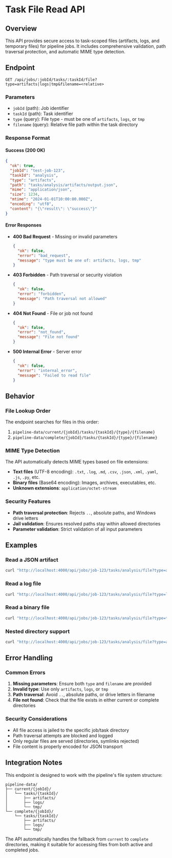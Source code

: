 # Task File Read API

## Overview

This API provides secure access to task-scoped files (artifacts, logs, and temporary files) for pipeline jobs. It includes comprehensive validation, path traversal protection, and automatic MIME type detection.

## Endpoint

```
GET /api/jobs/:jobId/tasks/:taskId/file?type=artifacts|logs|tmp&filename=<relative>
```

### Parameters

- `jobId` (path): Job identifier
- `taskId` (path): Task identifier
- `type` (query): File type - must be one of `artifacts`, `logs`, or `tmp`
- `filename` (query): Relative file path within the task directory

### Response Format

#### Success (200 OK)

```json
{
  "ok": true,
  "jobId": "test-job-123",
  "taskId": "analysis",
  "type": "artifacts",
  "path": "tasks/analysis/artifacts/output.json",
  "mime": "application/json",
  "size": 1234,
  "mtime": "2024-01-01T10:00:00.000Z",
  "encoding": "utf8",
  "content": "{\"result\": \"success\"}"
}
```

#### Error Responses

- **400 Bad Request** - Missing or invalid parameters

  ```json
  {
    "ok": false,
    "error": "bad_request",
    "message": "type must be one of: artifacts, logs, tmp"
  }
  ```

- **403 Forbidden** - Path traversal or security violation

  ```json
  {
    "ok": false,
    "error": "forbidden",
    "message": "Path traversal not allowed"
  }
  ```

- **404 Not Found** - File or job not found

  ```json
  {
    "ok": false,
    "error": "not_found",
    "message": "File not found"
  }
  ```

- **500 Internal Error** - Server error
  ```json
  {
    "ok": false,
    "error": "internal_error",
    "message": "Failed to read file"
  }
  ```

## Behavior

### File Lookup Order

The endpoint searches for files in this order:

1. `pipeline-data/current/{jobId}/tasks/{taskId}/{type}/{filename}`
2. `pipeline-data/complete/{jobId}/tasks/{taskId}/{type}/{filename}`

### MIME Type Detection

The API automatically detects MIME types based on file extensions:

- **Text files** (UTF-8 encoding): `.txt`, `.log`, `.md`, `.csv`, `.json`, `.xml`, `.yaml`, `.js`, `.py`, etc.
- **Binary files** (Base64 encoding): Images, archives, executables, etc.
- **Unknown extensions**: `application/octet-stream`

### Security Features

- **Path traversal protection**: Rejects `..`, absolute paths, and Windows drive letters
- **Jail validation**: Ensures resolved paths stay within allowed directories
- **Parameter validation**: Strict validation of all input parameters

## Examples

### Read a JSON artifact

```bash
curl "http://localhost:4000/api/jobs/job-123/tasks/analysis/file?type=artifacts&filename=output.json"
```

### Read a log file

```bash
curl "http://localhost:4000/api/jobs/job-123/tasks/analysis/file?type=logs&filename=execution.log"
```

### Read a binary file

```bash
curl "http://localhost:4000/api/jobs/job-123/tasks/analysis/file?type=tmp&filename=data.bin"
```

### Nested directory support

```bash
curl "http://localhost:4000/api/jobs/job-123/tasks/analysis/file?type=artifacts&filename=subdir/report.json"
```

## Error Handling

### Common Errors

1. **Missing parameters**: Ensure both `type` and `filename` are provided
2. **Invalid type**: Use only `artifacts`, `logs`, or `tmp`
3. **Path traversal**: Avoid `..`, absolute paths, or drive letters in filename
4. **File not found**: Check that the file exists in either current or complete directories

### Security Considerations

- All file access is jailed to the specific job/task directory
- Path traversal attempts are blocked and logged
- Only regular files are served (directories, symlinks rejected)
- File content is properly encoded for JSON transport

## Integration Notes

This endpoint is designed to work with the pipeline's file system structure:

```
pipeline-data/
├── current/{jobId}/
│   └── tasks/{taskId}/
│       ├── artifacts/
│       ├── logs/
│       └── tmp/
└── complete/{jobId}/
    └── tasks/{taskId}/
        ├── artifacts/
        ├── logs/
        └── tmp/
```

The API automatically handles the fallback from `current` to `complete` directories, making it suitable for accessing files from both active and completed jobs.
